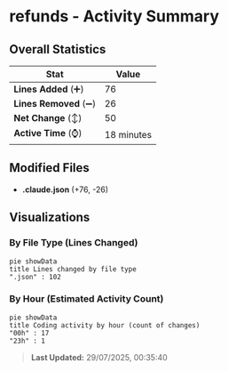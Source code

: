 # refunds - Activity Summary 

## Overall Statistics

| Stat                   | Value                                                             |
| ---------------------- | ----------------------------------------------------------------- |
| **Lines Added** (➕)   | 76                                          |
| **Lines Removed** (➖) | 26                                        |
| **Net Change** (↕)    | 50                |
| **Active Time** (⌚)   | 18 minutes |


## Modified Files
- **.claude.json** (+76, -26)

## Visualizations

### By File Type (Lines Changed)

```mermaid
pie showData
title Lines changed by file type
".json" : 102
```

### By Hour (Estimated Activity Count)

```mermaid
pie showData
title Coding activity by hour (count of changes)
"00h" : 17
"23h" : 1
```


> **Last Updated:** 29/07/2025, 00:35:40